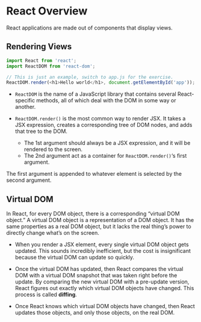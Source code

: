 # React Overview

React applications are made out of components that display views.

## Rendering Views

```javascript
import React from 'react';
import ReactDOM from 'react-dom';

// This is just an example, switch to app.js for the exercise.
ReactDOM.render(<h1>Hello world</h1>, document.getElementById('app'));
```

- `ReactDOM` is the name of a JavaScript library that contains several React-specific methods, all of which deal with the DOM in some way or another.

- `ReactDOM.render()` is the most common way to render JSX. It takes a JSX expression, creates a corresponding tree of DOM nodes, and adds that tree to the DOM.

  - The 1st argument should always be a JSX expression, and it will be rendered to the screen.
  - The 2nd argument act as a container for `ReactDOM.render()`‘s first argument.

The first argument is appended to whatever element is selected by the second argument.

## Virtual DOM

In React, for every DOM object, there is a corresponding “virtual DOM object.” A virtual DOM object is a representation of a DOM object. It has the same properties as a real DOM object, but it lacks the real thing’s power to directly change what’s on the screen.

- When you render a JSX element, every single virtual DOM object gets updated. This sounds incredibly inefficient, but the cost is insignificant because the virtual DOM can update so quickly.

- Once the virtual DOM has updated, then React compares the virtual DOM with a virtual DOM snapshot that was taken right before the update. By comparing the new virtual DOM with a pre-update version, React figures out exactly which virtual DOM objects have changed. This process is called **diffing**.

- Once React knows which virtual DOM objects have changed, then React updates those objects, and only those objects, on the real DOM.